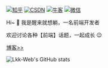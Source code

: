[![知乎](https://img.shields.io/badge/知乎-@醒来就想躺-blue)](https://www.zhihu.com/people/lkk-34-59)
[![CSDN](https://img.shields.io/badge/CSDN-@醒来就想躺-yellow)](https://blog.csdn.net/weixin_51037408?spm=1000.2115.3001.5343)
[![牛客](https://img.shields.io/badge/牛客-@醒来就想躺-orange)](https://www.nowcoder.com/users/273536479)
[![微信](https://img.shields.io/badge/微信-@醒来就想躺-success)](https://oss.kyingsoft.cn/import/wechat.jpg)

<!-- [![掘金](https://img.shields.io/badge/掘金-@‘’-blue)]()
[![微信公众号](https://img.shields.io/badge/公众号-@‘’-yellowgreen)]() -->

Hi~ 👋 我是醒来就想躺，一名前端开发者

欢迎讨论各种【前端】话题，一起成长 😉

[博客>>](https://oss.kyingsoft.cn/blog)

![Lkk-Web's GitHub stats](https://github-readme-stats.vercel.app/api?username=Lkk-Web)

<!--
**Lkk-Web/Lkk-Web** is a ✨ _special_ ✨ repository because its `README.md` (this file) appears on your GitHub profile.

Here are some ideas to get you started:

- 🔭 I’m currently working on ...
- 🌱 I’m currently learning ...
- 👯 I’m looking to collaborate on ...
- 🤔 I’m looking for help with ...
- 💬 Ask me about ...
- 📫 How to reach me: ...
- 😄 Pronouns: ...
- ⚡ Fun fact: ...
-->
